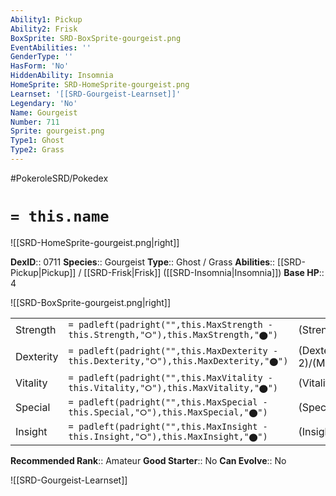 ```yaml
---
Ability1: Pickup
Ability2: Frisk
BoxSprite: SRD-BoxSprite-gourgeist.png
EventAbilities: ''
GenderType: ''
HasForm: 'No'
HiddenAbility: Insomnia
HomeSprite: SRD-HomeSprite-gourgeist.png
Learnset: '[[SRD-Gourgeist-Learnset]]'
Legendary: 'No'
Name: Gourgeist
Number: 711
Sprite: gourgeist.png
Type1: Ghost
Type2: Grass
---
```


#PokeroleSRD/Pokedex

# `= this.name`

![[SRD-HomeSprite-gourgeist.png|right]]

**DexID**:: 0711
**Species**:: Gourgeist
**Type**:: Ghost / Grass
**Abilities**:: [[SRD-Pickup|Pickup]] / [[SRD-Frisk|Frisk]] ([[SRD-Insomnia|Insomnia]])
**Base HP**:: 4

![[SRD-BoxSprite-gourgeist.png|right]]

|           |                                                                                        |                                          |
| --------- | -------------------------------------------------------------------------------------- | ---------------------------------------- |
| Strength  | `= padleft(padright("",this.MaxStrength - this.Strength,"⭘"),this.MaxStrength,"⬤")`    | (Strength::2)/(MaxStrength::5)   |
| Dexterity | `= padleft(padright("",this.MaxDexterity - this.Dexterity,"⭘"),this.MaxDexterity,"⬤")` | (Dexterity:: 2)/(MaxDexterity::5) |
| Vitality  | `= padleft(padright("",this.MaxVitality - this.Vitality,"⭘"),this.MaxVitality,"⬤")`    | (Vitality::3)/(MaxVitality::7)   |
| Special   | `= padleft(padright("",this.MaxSpecial - this.Special,"⭘"),this.MaxSpecial,"⬤")`       | (Special::2)/(MaxSpecial::4)     |
| Insight   | `= padleft(padright("",this.MaxInsight - this.Insight,"⭘"),this.MaxInsight,"⬤")`       | (Insight::2)/(MaxInsight::5)     |

**Recommended Rank**:: Amateur
**Good Starter**:: No
**Can Evolve**:: No

![[SRD-Gourgeist-Learnset]]